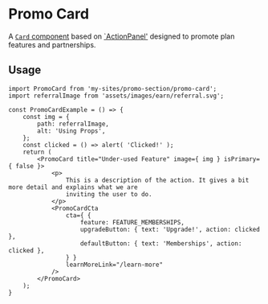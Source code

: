Promo Card
==========

A [`Card` component](../../components/card) based on [`ActionPanel'](../../components/action-panel) designed to promote plan features and partnerships.

## Usage

```es6
import PromoCard from 'my-sites/promo-section/promo-card';
import referralImage from 'assets/images/earn/referral.svg';

const PromoCardExample = () => {
	const img = {
		path: referralImage,
		alt: 'Using Props',
	};
	const clicked = () => alert( 'Clicked!' );
	return (
		<PromoCard title="Under-used Feature" image={ img } isPrimary={ false }>
			<p>
				This is a description of the action. It gives a bit more detail and explains what we are
				inviting the user to do.
			</p>
			<PromoCardCta
				cta={ {
					feature: FEATURE_MEMBERSHIPS,
					upgradeButton: { text: 'Upgrade!', action: clicked },
					defaultButton: { text: 'Memberships', action: clicked },
				} }
				learnMoreLink="/learn-more"
			/>
		</PromoCard>
	);
}
```
